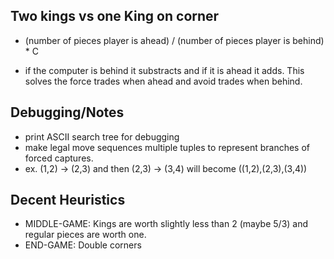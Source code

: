 ## Two kings vs one King on corner

- (number of pieces player is ahead) / (number of pieces player is behind) * C

- if the computer is behind it substracts and if it is ahead it adds. This solves the force trades when ahead and avoid trades when behind. 

## Debugging/Notes
- print ASCII search tree for debugging
- make legal move sequences multiple tuples to represent branches of forced captures. 
- ex. (1,2) -> (2,3) and then (2,3) -> (3,4) will become ((1,2),(2,3),(3,4)) 

## Decent Heuristics
- MIDDLE-GAME: Kings are worth slightly less than 2 (maybe 5/3) and regular pieces are worth one.
- END-GAME: Double corners
